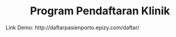 <h1 style="text-align: center;"> Program Pendaftaran Klinik </h1>
<p> Link Demo: http://daftarpasienporto.epizy.com/daftar/ </p>
